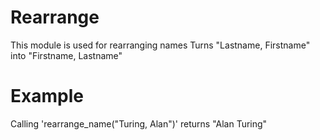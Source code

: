 Rearrange
==============

This module is used for rearranging names
Turns "Lastname, Firstname" into "Firstname, Lastname"

# Example

Calling 'rearrange_name("Turing, Alan")' returns "Alan Turing"

